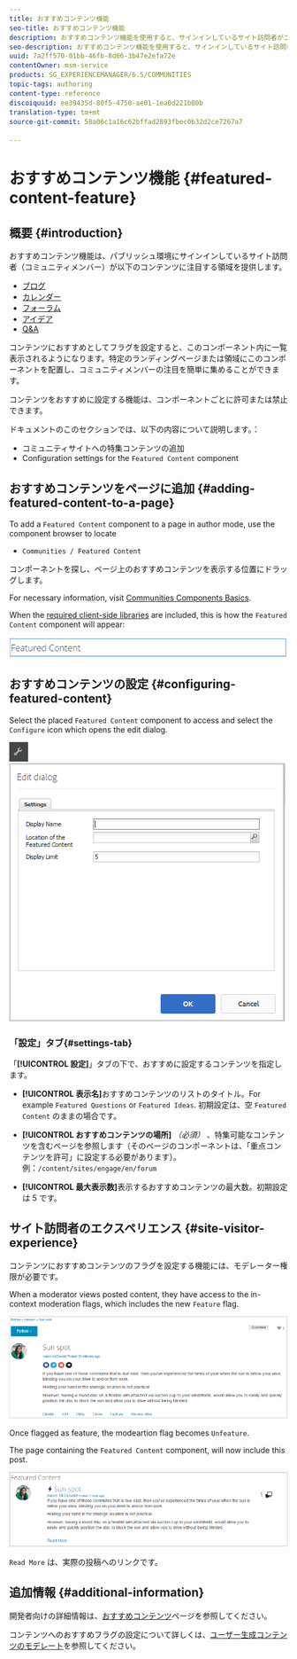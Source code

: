 ```yaml
---
title: おすすめコンテンツ機能
seo-title: おすすめコンテンツ機能
description: おすすめコンテンツ機能を使用すると、サインインしているサイト訪問者がコンテンツに注目します
seo-description: おすすめコンテンツ機能を使用すると、サインインしているサイト訪問者がコンテンツに注目します
uuid: 7a2ff570-01bb-46fb-8d66-3b47e2efa72e
contentOwner: msm-service
products: SG_EXPERIENCEMANAGER/6.5/COMMUNITIES
topic-tags: authoring
content-type: reference
discoiquuid: ee39435d-80f5-4758-ae01-1ea0d221b00b
translation-type: tm+mt
source-git-commit: 58a06c1a16c62bffad2893fbec0b32d2ce7267a7

---
```



# おすすめコンテンツ機能 {#featured-content-feature}

## 概要 {#introduction}

おすすめコンテンツ機能は、パブリッシュ環境にサインインしているサイト訪問者（コミュニティメンバー）が以下のコンテンツに注目する領域を提供します。

* [ブログ](blog-feature.md)
* [カレンダー](calendar.md)
* [フォーラム](forum.md)
* [アイデア](ideation-feature.md)
* [Q&amp;A](working-with-qna.md)

コンテンツにおすすめとしてフラグを設定すると、このコンポーネント内に一覧表示されるようになります。特定のランディングページまたは領域にこのコンポーネントを配置し、コミュニティメンバーの注目を簡単に集めることができます。

コンテンツをおすすめに設定する機能は、コンポーネントごとに許可または禁止できます。

ドキュメントのこのセクションでは、以下の内容について説明します。：

* コミュニティサイトへの特集コンテンツの追加
* Configuration settings for the `Featured Content` component

## おすすめコンテンツをページに追加 {#adding-featured-content-to-a-page}

To add a `Featured Content` component to a page in author mode, use the component browser to locate

* `Communities / Featured Content`

コンポーネントを探し、ページ上のおすすめコンテンツを表示する位置にドラッグします。

For necessary information, visit [Communities Components Basics](basics.md).

When the [required client-side libraries](essentials-featured.md#essentials-for-client-side) are included, this is how the `Featured Content` component will appear:

![chlimage_1-13](assets/chlimage_1-13.png)

## おすすめコンテンツの設定 {#configuring-featured-content}

Select the placed `Featured Content` component to access and select the `Configure` icon which opens the edit dialog.

![chlimage_1-14](assets/chlimage_1-14.png)![chlimage_1-15](assets/chlimage_1-15.png)

### 「設定」タブ{#settings-tab}

「**[!UICONTROL 設定]**」タブの下で、おすすめに設定するコンテンツを指定します。

* **[!UICONTROL 表示名]**&#x200B;おすすめコンテンツのリストのタイトル。For example `Featured Questions` or `Featured Ideas`. 初期設定は、空 `Featured Content` のままの場合です。

* **[!UICONTROL おすすめコンテンツの場所]**
   *（必須）* 、特集可能なコンテンツを含むページを参照します（そのページのコンポーネントは、「重点コンテンツを許可」に設定する必要があります）。 例：`/content/sites/engage/en/forum`

* **[!UICONTROL 最大表示数]**&#x200B;表示するおすすめコンテンツの最大数。初期設定は 5 です。

## サイト訪問者のエクスペリエンス {#site-visitor-experience}

コンテンツにおすすめコンテンツのフラグを設定する機能には、モデレーター権限が必要です。

When a moderator views posted content, they have access to the in-context moderation flags, which includes the new `Feature` flag.

![chlimage_1-16](assets/chlimage_1-16.png)

Once flagged as feature, the modeartion flag becomes `Unfeature`.

The page containing the `Featured Content` component, will now include this post.

![chlimage_1-17](assets/chlimage_1-17.png)

`Read More` は、実際の投稿へのリンクです。

## 追加情報 {#additional-information}

開発者向けの詳細情報は、[おすすめコンテンツ](essentials-featured.md)ページを参照してください。

コンテンツへのおすすめフラグの設定について詳しくは、[ユーザー生成コンテンツのモデレート](moderate-ugc.md)を参照してください。
